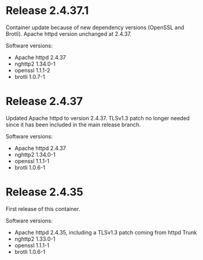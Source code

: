 # Release 2.4.37.1
Container update because of new dependency versions (OpenSSL and Brotli). Apache httpd version unchanged at 2.4.37.

Software versions:

* Apache httpd 2.4.37
* nghttp2 1.34.0-1
* openssl 1.1.1-2
* brotli 1.0.7-1

# Release 2.4.37
Updated Apache httpd to version 2.4.37. TLSv1.3 patch no longer needed since it has been included in the main release branch.

Software versions:

* Apache httpd 2.4.37
* nghttp2 1.34.0-1
* openssl 1.1.1-1
* brotli 1.0.6-1

# Release 2.4.35
First release of this container.

Software versions:

* Apache httpd 2.4.35, including a TLSv1.3 patch coming from httpd Trunk
* nghttp2 1.33.0-1
* openssl 1.1.1-1
* brotli 1.0.6-1